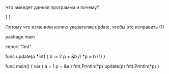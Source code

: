 Что выведет данная программа и почему?

1
1

Потому что изменили копию указателяв update, чтобы это исправить (1)

package main

import "fmt"

func update(p *int) {
	b := 2
	p = &b
    // *p = b (1)
}

func main() {
	var (
		a = 1
		p = &a
	)
	fmt.Println(*p)
	update(p)
	fmt.Println(*p)
}